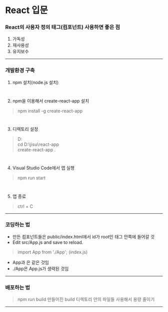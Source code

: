 # React 입문

### React의 사용자 정의 태그(컴포넌트) 사용하면 좋은 점
1. 가독성
2. 재사용성
3. 유지보수
***
### 개발환경 구축
1. npm 설치(node.js 설치)
#
2. npm을 이용해서 create-react-app 설치
> npm install -g create-react-app
#
3. 디렉토리 설정
> D:  
> cd D:\jisu\react-app  
> create-react-app .
#
4. Visual Studio Code에서 앱 실행
> npm run start
#
5. 앱 종료
> ctrl + C
***
### 코딩하는 법
- 만든 컴포넌트들은 public/index.html에서 id가 root인 태그 안쪽에 들어갈 것
- Edit src/App.js and save to reload.
> import App from './App'; (index.js)
- App과 <App />은 같은 것임
- ./App은 App.js가 생략된 것임
***
### 배포하는 법
> npm run build
만들어진 build 디렉토리 안의 파일들 사용해서 용량 줄이기
***
